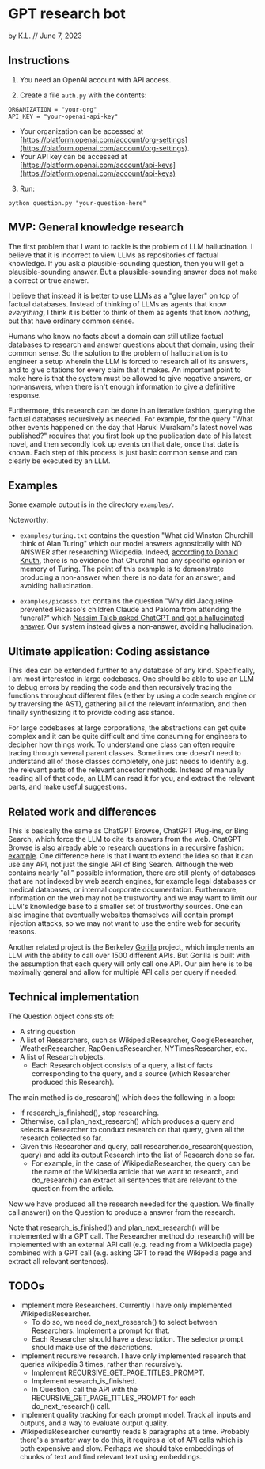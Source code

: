 # GPT research bot

by K.L. // June 7, 2023

## Instructions

1. You need an OpenAI account with API access.

2. Create a file `auth.py` with the contents:

```
ORGANIZATION = "your-org"
API_KEY = "your-openai-api-key"
```

- Your organization can be accessed at
  [https://platform.openai.com/account/org-settings](https://platform.openai.com/account/org-settings).
- Your API key can be accessed at
  [https://platform.openai.com/account/api-keys](https://platform.openai.com/account/api-keys)

3. Run:

```
python question.py "your-question-here"
```

## MVP: General knowledge research

The first problem that I want to tackle is the problem of LLM hallucination. I
believe that it is incorrect to view LLMs as repositories of factual knowledge.
If you ask a plausible-sounding question, then you will get a plausible-sounding
answer. But a plausible-sounding answer does not make a correct or true answer.

I believe that instead it is better to use LLMs as a "glue layer" on top of
factual databases. Instead of thinking of LLMs as agents that know _everything_,
I think it is better to think of them as agents that know _nothing_, but that
have ordinary common sense.

Humans who know no facts about a domain can still utilize factual databases to
research and answer questions about that domain, using their common sense. So
the solution to the problem of hallucination is to engineer a setup wherein the
LLM is forced to research all of its answers, and to give citations for every
claim that it makes. An important point to make here is that the system must be
allowed to give negative answers, or non-answers, when there isn't enough
information to give a definitive response.

Furthermore, this research can be done in an iterative fashion, querying the
factual databases recursively as needed. For example, for the query "What other
events happened on the day that Haruki Murakami's latest novel was published?"
requires that you first look up the publication date of his latest novel, and
then secondly look up events on that date, once that date is known. Each step of
this process is just basic common sense and can clearly be executed by an LLM.

## Examples

Some example output is in the directory `examples/`.

Noteworthy:

- `examples/turing.txt` contains the question "What did Winston Churchill think
  of Alan Turing" which our model answers agnostically with NO ANSWER after
  researching Wikipedia. Indeed,
  [according to Donald Knuth](https://cs.stanford.edu/~knuth/chatGPT20.txt),
  there is no evidence that Churchill had any specific opinion or memory of
  Turing. The point of this example is to demonstrate producing a non-answer
  when there is no data for an answer, and avoiding hallucination.

- `examples/picasso.txt` contains the question "Why did Jacqueline prevented
  Picasso's children Claude and Paloma from attending the funeral?" which
  [Nassim Taleb asked ChatGPT and got a hallucinated answer](https://twitter.com/nntaleb/status/1666298335509053440).
  Our system instead gives a non-answer, avoiding hallucination.

## Ultimate application: Coding assistance

This idea can be extended further to any database of any kind. Specifically, I
am most interested in large codebases. One should be able to use an LLM to debug
errors by reading the code and then recursively tracing the functions throughout
different files (either by using a code search engine or by traversing the AST),
gathering all of the relevant information, and then finally synthesizing it to
provide coding assistance.

For large codebases at large corporations, the abstractions can get quite
complex and it can be quite difficult and time consuming for engineers to
decipher how things work. To understand one class can often require tracing
through several parent classes. Sometimes one doesn't need to understand all of
those classes completely, one just needs to identify e.g. the relevant parts of
the relevant ancestor methods. Instead of manually reading all of that code, an
LLM can read it for you, and extract the relevant parts, and make useful
suggestions.

## Related work and differences

This is basically the same as ChatGPT Browse, ChatGPT Plug-ins, or Bing Search,
which force the LLM to cite its answers from the web. ChatGPT Browse is also
already able to research questions in a recursive fashion:
[example](https://chat.openai.com/share/1c2a4082-d566-4e0f-9477-a44e9865b2c6).
One difference here is that I want to extend the idea so that it can use any
API, not just the single API of Bing Search. Although the web contains nearly
"all" possible information, there are still plenty of databases that are not
indexed by web search engines, for example legal databases or medical databases,
or internal corporate documentation. Furthermore, information on the web may not
be trustworthy and we may want to limit our LLM's knowledge base to a smaller
set of trustworthy sources. One can also imagine that eventually websites
themselves will contain prompt injection attacks, so we may not want to use the
entire web for security reasons.

Another related project is the Berkeley
[Gorilla](https://gorilla.cs.berkeley.edu/) project, which implements an LLM
with the ability to call over 1500 different APIs. But Gorilla is built with the
assumption that each query will only call one API. Our aim here is to be
maximally general and allow for multiple API calls per query if needed.

## Technical implementation

The Question object consists of:

- A string question
- A list of Researchers, such as WikipediaResearcher, GoogleResearcher,
  WeatherResearcher, RapGeniusResearcher, NYTimesResearcher, etc.
- A list of Research objects.
  - Each Research object consists of a query, a list of facts corresponding to
    the query, and a source (which Researcher produced this Research).

The main method is do_research() which does the following in a loop:

- If research_is_finished(), stop researching.
- Otherwise, call plan_next_research() which produces a query and selects a
  Researcher to conduct research on that query, given all the research collected
  so far.
- Given this Researcher and query, call researcher.do_research(question, query)
  and add its output Research into the list of Research done so far.
  - For example, in the case of WikipediaResearcher, the query can be the name
    of the Wikipedia article that we want to research, and do_research() can
    extract all sentences that are relevant to the question from the article.

Now we have produced all the research needed for the question. We finally call
answer() on the Question to produce a answer from the research.

Note that research_is_finished() and plan_next_research() will be implemented
with a GPT call. The Researcher method do_research() will be implemented with an
external API call (e.g. reading from a Wikipedia page) combined with a GPT call
(e.g. asking GPT to read the Wikipedia page and extract all relevant sentences).

## TODOs

- Implement more Researchers. Currently I have only implemented
  WikipediaResearcher.
  - To do so, we need do_next_research() to select between Researchers.
    Implement a prompt for that.
  - Each Researcher should have a description. The selector prompt should make
    use of the descriptions.
- Implement recursive research. I have only implemented research that queries
  wikipedia 3 times, rather than recursively.
  - Implement RECURSIVE_GET_PAGE_TITLES_PROMPT.
  - Implement research_is_finished.
  - In Question, call the API with the RECURSIVE_GET_PAGE_TITLES_PROMPT for each
    do_next_research() call.
- Implement quality tracking for each prompt model. Track all inputs and
  outputs, and a way to evaluate output quality.
- WikipediaResearcher currently reads 8 paragraphs at a time. Probably there's a
  smarter way to do this, it requires a lot of API calls which is both expensive
  and slow. Perhaps we should take embeddings of chunks of text and find
  relevant text using embeddings.
